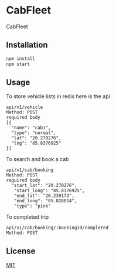 # CabFleet

CabFleet

## Installation

```bash
npm install
npm start
```

## Usage
To store vehicle lists in redis here is the api

```
api/v1/vehicle
Method: POST
required body
[{
  "name": "cab1",
  "type": "normal",
  "lat": "20.270276",
  "lng": "85.8376925"
}]
```
To search and book a cab

```
api/v1/cab/booking
Method: POST
required body
  "start_lat": "20.270276",
   "start_long": "85.8376925",
   "end_lat": "20.239173",
   "end_long": "85.828814",
   "type": "pink"
```

To completed trip

```
api/v1/cab/booking/:bookingId/completed
Method: POST
```

## License
[MIT](https://choosealicense.com/licenses/mit/)
